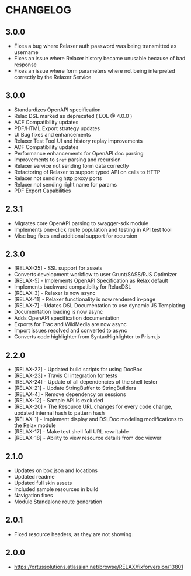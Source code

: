 CHANGELOG
=========

## 3.0.0
* Fixes a bug where Relaxer auth password was being transmitted as username
* Fixes an issue where Relaxer history became unusable because of bad response
* Fixes an issue where form parameters where not being interpreted correctly by the Relaxer Service

## 3.0.0
* Standardizes OpenAPI specification
* Relax DSL marked as deprecated ( EOL @ 4.0.0 )
* ACF Compatibility updates
* PDF/HTML Export strategy updates
* UI Bug fixes and enhancements
* Relaxer Test Tool UI and history replay improvements
* ACF Compatibility updates
* Performance enhancements for OpenAPI doc parsing
* Improvements to `$ref` parsing and recursion
* Relaxer service not sending form data correctly
* Refactoring of Relaxer to support typed API on calls to HTTP
* Relaxer not sending http proxy ports
* Relaxer not sending right name for params
* PDF Export Capabilities

## 2.3.1
* Migrates core OpenAPI parsing to swagger-sdk module
* Implements one-click route population and testing in API test tool
* Misc bug fixes and additional support for recursion

## 2.3.0
* [RELAX-25] - SSL support for assets
* Converts development workflow to user Grunt/SASS/RJS Optimizer
* [RELAX-5] - Implements OpenAPI Specification as Relax default
* Implements backward compatiblity for RelaxDSL
* [RELAX-3] - Relaxer is now async
* [RELAX-11] - Relaxer functionality is now rendered in-page
* [RELAX-7] - Udates DSL Documentation to use dynamic JS Templating
* Documentation loading is now async
* Adds OpenAPI specification documentation
* Exports for Trac and WikiMedia are now async
* Import issues resolved and converted to async
* Converts code highlighter from SyntaxHighlighter to Prism.js

## 2.2.0
* [RELAX-22] - Updated build scripts for using DocBox
* [RELAX-23] - Travis CI integration for tests
* [RELAX-24] - Update of all dependencies of the shell tester
* [RELAX-21] - Update StringBuffer to StringBuilders
* [RELAX-4] - Remove dependency on sessions
* [RELAX-12] - Sample API is excluded
* [RELAX-20] - The Resource URL changes for every code change, updated internal hash to pattern hash
* [RELAX-1] - Implement display and DSLDoc modeling modifications to the Relax module
* [RELAX-17] - Make test shell full URL rewritable
* [RELAX-18] - Ability to view resource details from doc viewer

## 2.1.0
* Updates on box.json and locations
* Updated readme
* Updated full skin assets
* Included sample resources in build
* Navigation fixes
* Module Standalone route generation

## 2.0.1
* Fixed resource headers, as they are not showing

## 2.0.0
* https://ortussolutions.atlassian.net/browse/RELAX/fixforversion/13801
